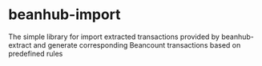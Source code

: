 # beanhub-import
The simple library for import extracted transactions provided by beanhub-extract and generate corresponding Beancount transactions based on predefined rules
